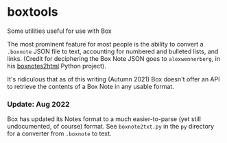 # boxtools

Some utilities useful for use with Box

The most prominent feature for most people is the ability to convert
a `.boxnote` JSON file to text, accounting for numbered and bulleted lists,
and links. (Credit for deciphering the Box Note JSON goes to `alexwennerberg`,
in his [boxnotes2html](https://github.com/alexwennerberg/boxnotes2html) Python
project).

It's ridiculous that as of this writing (Autumn 2021) Box doesn't offer
an API to retrieve the contents of a Box Note in any usable format.

### Update: Aug 2022

Box has updated its Notes format to a much easier-to-parse (yet still
undocumented, of course) format. See `boxnote2txt.py` in the `py` directory for
a converter from `.boxnote` to text.
